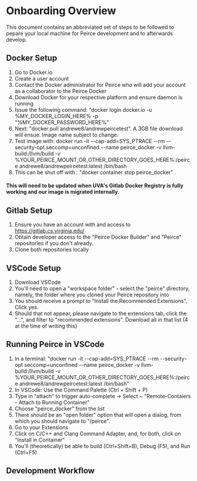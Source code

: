 # Onboarding Overview

This document contains an abbreviated set of steps to be followed to pepare your local machine for Peirce development and to afterwards develop.

## Docker Setup

1. Go to Docker.io
2. Create a user account
3. Contact the Docker administrator for Peirce who will add your account as a collaborator to the Peirce Docker
4. Download Docker for your respective platform and ensure daemon is running
5. Issue the following command: "docker login docker.io -u %MY_DOCKER_LOGIN_HERE% -p "%MY_DOCKER_PASSWORD_HERE%"
6. Next: "docker pull andrewe8/andrewpeircetest". A 3GB file download will ensue. Image name subject to change.
7. Test image with: docker run -it --cap-add=SYS_PTRACE --rm --security-opt seccomp=unconfined --name peirce_docker -v llvm-build:/llvm/build -v %YOUR_PEIRCE_MOUNT_OR_OTHER_DIRECTORY_GOES_HERE%:/peirce andrewe8/andrewpeircetest:latest /bin/bash
8. This can be shut off with : "docker container stop peirce_docker"

#### This will need to be updated when UVA's Gitlab Docker Registry is fully working and our image is migrated internally.

## Gitlab Setup

1. Ensure you have an account with and access to https://gitlab.cs.virginia.edu/
2. Obtain developer access to the "Peirce Docker Builder" and "Peirce" repositories if you don't already.
3. Clone both repositories locally

## VSCode Setup

1. Download VSCode
2. You'll need to open a "workspace folder" - select the "peirce" directory, namely, the folder where you cloned your Peirce repository into
3. You should receive a prompt to "Install the Recommended Extensions". Click yes.
4. Should that not appear, please navigate to the extensions tab, click the "...", and filter to "recommended extensions". Download all in that list (4 at the time of writing this)
 
## Running Peirce in VSCode

1. In a terminal: "docker run -it --cap-add=SYS_PTRACE --rm --security-opt seccomp=unconfined --name peirce_docker -v llvm-build:/llvm/build -v %YOUR_PEIRCE_MOUNT_OR_OTHER_DIRECTORY_GOES_HERE%:/peirce andrewe8/andrewpeircetest:latest /bin/bash"
2. In VSCode: Use the Command Palette (Ctrl + Shift + P)
3. Type in "attach" to trigger auto-complete -> Select ~ "Remote-Contaiers - Attach to Running Container"
4. Choose "peirce_docker" from the list
5. There should be an "open folder" option that will open a dialog, from which you should navigate to "/peirce".
6. Go to your Extensions
7. Click on C/C++ and Clang Command Adapter, and, for both, click on "Install in Container"
8. You'll (theoretically) be able to build (Ctrl+Shift+B), Debug (F5), and Run (Ctrl+F5)


## Development Workflow